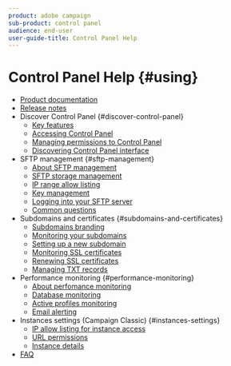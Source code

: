 ```yaml
---
product: adobe campaign
sub-product: control panel
audience: end-user
user-guide-title: Control Panel Help
---
```


# Control Panel Help {#using}

+ [Product documentation](control-panel-home.md)
+ [Release notes](release-notes.md)
+ Discover Control Panel {#discover-control-panel}
  + [Key features](discover/using/key-features.md)
  + [Accessing Control Panel](discover/using/accessing-control-panel.md)
  + [Managing permissions to Control Panel](discover/using/managing-permissions.md)
  + [Discovering Control Panel interface](discover/using/discovering-the-interface.md)
+ SFTP management {#sftp-management}
  + [About SFTP management](sftp/using/about-sftp-management.md)
  + [SFTP storage management](sftp/using/sftp-storage-management.md)
  + [IP range allow listing](sftp/using/ip-range-whitelisting.md)
  + [Key management](sftp/using/key-management.md)
  + [Logging into your SFTP server](sftp/using/logging-into-sftp-server.md)
  + [Common questions](sftp/using/common-questions.md)
+ Subdomains and certificates {#subdomains-and-certificates}
  + [Subdomains branding](subdomains-certificates/using/subdomains-branding.md)
  + [Monitoring your subdomains](subdomains-certificates/using/monitoring-subdomains.md)
  + [Setting up a new subdomain](subdomains-certificates/using/setting-up-new-subdomain.md)
  + [Monitoring SSL certificates](subdomains-certificates/using/monitoring-ssl-certificates.md)
  + [Renewing SSL certificates](subdomains-certificates/using/renewing-subdomain-certificate.md)
  + [Managing TXT records](subdomains-certificates/using/managing-txt-records.md)
+ Performance monitoring {#performance-monitoring}
  + [About perfomance monitoring](performance-monitoring/using/about-performance-monitoring.md)
  + [Database monitoring](performance-monitoring/using/database-monitoring.md)
  + [Active profiles monitoring](performance-monitoring/using/active-profiles-monitoring.md)
  + [Email alerting](performance-monitoring/using/email-alerting.md)
+ Instances settings (Campaign Classic) {#instances-settings}
  + [IP allow listing for instance access](instances-settings/using/ip-whitelisting-instance-access.md)
  + [URL permissions](instances-settings/using/url-permissions.md)
  + [Instance details](instances-settings/using/instance-details.md)
+ [FAQ](faq.md)
